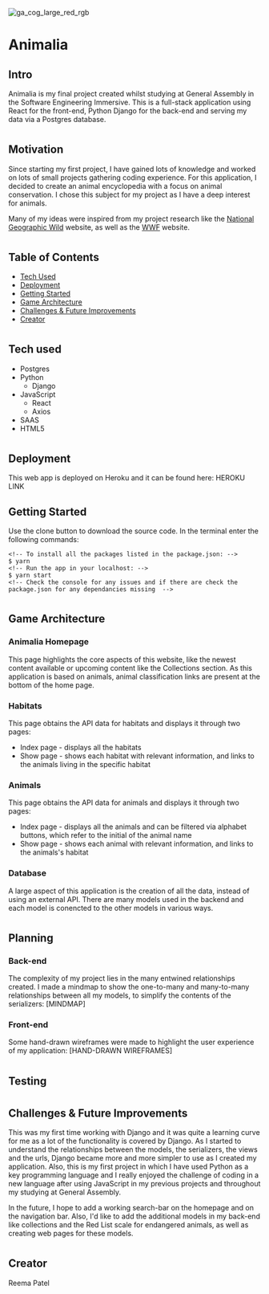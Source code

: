 ![ga_cog_large_red_rgb](https://cloud.githubusercontent.com/assets/40461/8183776/469f976e-1432-11e5-8199-6ac91363302b.png)

# Animalia


## Intro
Animalia is my final project created whilst studying at General Assembly in the Software Engineering Immersive. This is a full-stack application using React for the front-end, Python Django for the back-end and serving my data via a Postgres database.

#
## Motivation
Since starting my first project, I have gained lots of knowledge and worked on lots of small projects gathering coding experience. For this application, I decided to create an animal encyclopedia with a focus on animal conservation. I chose this subject for my project as I have a deep interest for animals.

Many of my ideas were inspired from my project research like the [National Geographic Wild](https://www.nationalgeographic.com/animals/facts-pictures/) website, as well as the [WWF](https://www.worldwildlife.org/species) website.

#
## Table of Contents
- [Tech Used](##tech-used)
- [Deployment](##deployment)
- [Getting Started](##getting-started)
- [Game Architecture](##game-architecture)
- [Challenges & Future Improvements](##challenges-&-future-improvements)
- [Creator](##creator)


#
## Tech used
* Postgres
* Python
    * Django
* JavaScript
    * React
    * Axios
* SAAS
* HTML5


#
## Deployment
This web app is deployed on Heroku and it can be found here: HEROKU LINK


## Getting Started
Use the clone button to download the source code. In the terminal enter the following commands:

```
<!-- To install all the packages listed in the package.json: -->
$ yarn
<!-- Run the app in your localhost: -->
$ yarn start
<!-- Check the console for any issues and if there are check the package.json for any dependancies missing  -->
```

#
## Game Architecture

### Animalia Homepage
This page highlights the core aspects of this website, like the newest content available or upcoming content like the Collections section. As this application is based on animals, animal classification links are present at the bottom of the home page.

### Habitats
This page obtains the API data for habitats and displays it through two pages:
* Index page - displays all the habitats
* Show page - shows each habitat with relevant information, and links to the animals living in the specific habitat

### Animals
This page obtains the API data for animals and displays it through two pages:
* Index page - displays all the animals and can be filtered via alphabet buttons, which refer to the initial of the animal name
* Show page - shows each animal with relevant information, and links to the animals's habitat

### Database
A large aspect of this application is the creation of all the data, instead of using an external API. There are many models used in the backend and each model is conencted to the other models in various ways.

#
## Planning
### Back-end
The complexity of my project lies in the many entwined relationships created. I made a mindmap to show the one-to-many and many-to-many relationships between all my models, to simplify the contents of the serializers:
[MINDMAP]

### Front-end
Some hand-drawn wireframes were made to highlight the user experience of my application:
[HAND-DRAWN WIREFRAMES]

#
## Testing


#
## Challenges & Future Improvements
This was my first time working with Django and it was quite a learning curve for me as a lot of the functionality is covered by Django. As I started to understand the relationships between the models, the serializers, the views and the urls, Django became more and more simpler to use as I created my application. Also, this is my first project in which I have used Python as a key programming language and I really enjoyed the challenge of coding in a new language after using JavaScript in my previous projects and throughout my studying at General Assembly. 

In the future, I hope to add a working search-bar on the homepage and on the navigation bar. Also, I'd like to add the additional models in my back-end like collections and the Red List scale for endangered animals, as well as creating web pages for these models.


#
## Creator
Reema Patel